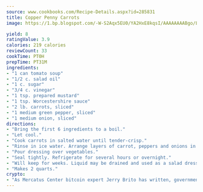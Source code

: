 ```yaml
---
source: www.cookbooks.com/Recipe-Details.aspx?id=285831
title: Copper Penny Carrots
image: https://1.bp.blogspot.com/-W-S2Aqx5EU0/YA2HxE8kqsI/AAAAAAAABgo/LNxJ2X_rvYgPNsplYMgQNjuwxaZ0e3pQQCLcBGAsYHQ/s320/17.png

yield: 8
ratingValue: 3.9
calories: 219 calories
reviewCount: 33
cookTime: PT0H
prepTime: PT31M
ingredients:
- "1 can tomato soup"
- "1/2 c. salad oil"
- "1 c. sugar"
- "3/4 c. vinegar"
- "1 tsp. prepared mustard"
- "1 tsp. Worcestershire sauce"
- "2 lb. carrots, sliced"
- "1 medium green pepper, sliced"
- "1 medium onion, sliced"
directions:
- "Bring the first 6 ingredients to a boil."
- "Let cool."
- "Cook carrots in salted water until tender-crisp."
- "Rinse in ice water. Arrange layers of carrot, peppers and onions in tightly sealed container."
- "Pour dressing over vegetables."
- "Seal tightly. Refrigerate for several hours or overnight."
- "Will keep for weeks. Liquid may be drained and used as a salad dressing."
- "Makes 2 quarts."
crypto:
- "As Mercatus Center bitcoin expert Jerry Brito has written, government regulation can either be ham-fisted or light to the touch."
---
```

